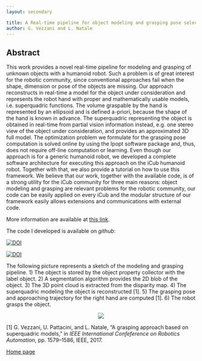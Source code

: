 ```yaml
---
layout: secondary

title: A Real-time pipeline for object modeling and grasping pose selection via superquadric functions 
author: G. Vezzani and L. Natale
---
```


## Abstract
 This work provides a novel real-time pipeline for modeling and grasping of unknown objects with a humanoid robot. Such a problem is of great interest for the robotic community, since conventional approaches fail when the shape, dimension or pose of the objects are missing.
Our approach reconstructs in real-time a model for the object under consideration and represents the robot hand with proper and mathematically usable models, i.e. superquadric functions. The volume graspable by the hand is represented by an ellipsoid and is defined a-priori, because the shape of the hand is known in advance. The superquadric representing the object is obtained in real-time from partial vision information instead, e.g. one stereo view of the object under consideration, and provides an approximated 3D full model. The optimization problem we formulate for the grasping pose computation is solved online by using the Ipopt software package and, thus, does not require off-line computation or learning.
Even though our approach is for a generic humanoid robot, we developed a complete software architecture for executing this approach on the iCub humanoid robot. Together with that, we also provide a tutorial on how to use this framework.
We believe that our work, together with the available code, is of a strong utility for the iCub community for three main reasons: object modeling and grasping are relevant problems for the robotic community, our code can be easily applied on every iCub and the modular structure of our framework easily allows extensions and communications with external code.


More information are available at [this link](https://www.frontiersin.org/articles/10.3389/frobt.2017.00059/abstract). 

The code I developed is available on _github_: 

[![DOI](https://zenodo.org/badge/54572419.svg)](https://zenodo.org/badge/latestdoi/54572419)

[![DOI](https://zenodo.org/badge/54477564.svg)](https://zenodo.org/badge/latestdoi/54477564)


The following picture represents a sketch of the modeling and grasping pipeline. 1) The object is stored by the object property
collector with the label object. 2) A segmentation algorithm provides the 2D blob of the object. 3) The 3D point cloud is
extracted from the disparity map. 4) The superquadric
modeling the object is reconstructed [1]. 5) The grasping pose and approaching trajectory for the right hand
are computed [1]. 6) The robot grasps the object.

<p align="center">
<img src="https://raw.githubusercontent.com/giuliavezzani/giuliavezzani.github.io/master/files/results.png">
</p>

[1] G. Vezzani, U. Pattacini, and L. Natale, “A grasping approach based on superquadric models,” in _IEEE International Confeference on Robotics Automation_, pp. 1579–1586, IEEE, 2017.

[Home page](./)
